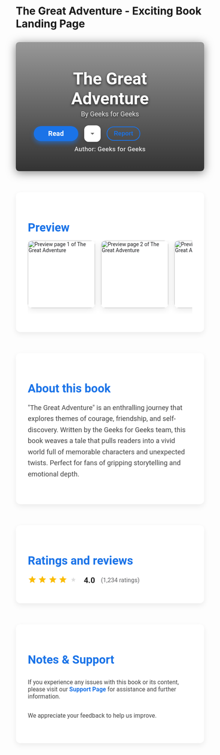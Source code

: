 # The Great Adventure - Exciting Book Landing Page

<style>
  /* Container */
  .container {
    max-width: 720px;
    margin: 2rem auto;
    font-family: 'Roboto', Arial, sans-serif;
    color: #202124;
  }
  /* Hero */
  .hero {
    position: relative;
    background: url('https://images.unsplash.com/photo-1512820790803-83ca734da794?auto=format&fit=crop&w=1300&q=80') center/cover no-repeat;
    border-radius: 8px;
    height: 280px;
    color: white;
    padding: 2rem 3rem;
    display: flex;
    flex-direction: column;
    justify-content: flex-end;
    box-shadow: 0 4px 24px rgba(0, 0, 0, 0.5);
    overflow: hidden;
  }
  .hero::before {
    content: "";
    position: absolute;
    inset: 0;
    background: linear-gradient(180deg, rgba(0,0,0,0.4) 0%, rgba(0,0,0,0.8) 100%);
    border-radius: 8px;
    z-index: 0;
  }
  .hero-content {
    position: relative;
    z-index: 1;
  }
  .hero-title {
    font-size: 2.8rem;
    font-weight: 700;
    margin: 0 0 0.25rem;
    text-shadow: 0 3px 7px rgba(0,0,0,0.7);
  }
  .hero-subtitle {
    font-size: 1.125rem;
    opacity: 0.85;
    margin: 0 0 1.25rem;
    text-shadow: 0 2px 5px rgba(0,0,0,0.6);
  }
  /* Buttons */
  .buttons {
    display: flex;
    gap: 1rem;
    align-items: center;
  }
  .btn {
    background-color: #1a73e8;
    color: white;
    font-weight: 600;
    border-radius: 24px;
    padding: 0.6rem 2.4rem;
    font-size: 1.15rem;
    text-decoration: none;
    border: none;
    cursor: pointer;
    box-shadow: 0 6px 12px rgba(26, 115, 232, 0.6);
    transition: background-color 0.3s ease, box-shadow 0.3s ease;
  }
  .btn:hover, .btn:focus {
    background-color: #145abe;
    box-shadow: 0 8px 20px rgba(20, 90, 190, 0.8);
    outline: none;
  }
  .btn-arrow {
    background-color: white;
    border-radius: 12px;
    width: 44px;
    height: 44px;
    display: flex;
    justify-content: center;
    align-items: center;
    padding: 0;
    cursor: pointer;
    box-shadow: 0 3px 8px rgba(0,0,0,0.15);
    border: none;
  }
  .btn-arrow:hover, .btn-arrow:focus {
    background-color: #f1f3f4;
    outline: none;
  }
  .btn-arrow svg {
    width: 24px;
    height: 24px;
    fill: #666;
  }
  .btn-report {
    background-color: transparent;
    color: #1a73e8;
    font-weight: 600;
    border-radius: 24px;
    padding: 0.5rem 1.1rem;
    border: 2px solid #1a73e8;
    font-size: 1rem;
    cursor: pointer;
    transition: background-color 0.3s ease, color 0.3s ease;
  }
  .btn-report:hover, .btn-report:focus {
    background-color: #1a73e8;
    color: white;
    outline: none;
  }
  /* Author */
  .author {
    margin-top: 0.6rem;
    font-weight: 500;
    letter-spacing: 0.02em;
    font-size: 1.05rem;
    opacity: 0.85;
    user-select: none;
  }
  /* Preview */
  .section {
    margin-top: 3.5rem;
    background: white;
    border-radius: 12px;
    padding: 2rem 2rem 3rem;
    box-shadow: 0 6px 15px rgba(0,0,0,0.07);
  }
  .section h2 {
    font-size: 1.95rem;
    margin-bottom: 1rem;
    font-weight: 700;
    color: #1a73e8;
  }
  .preview-gallery {
    display: flex;
    gap: 1rem;
    overflow-x: auto;
    padding-bottom: 1rem;
    scrollbar-width: thin;
    scrollbar-color: #1a73e8 #eee;
  }
  .preview-gallery::-webkit-scrollbar {
    height: 8px;
  }
  .preview-gallery::-webkit-scrollbar-thumb {
    background-color: #1a73e8;
    border-radius: 4px;
  }
  .preview-gallery img {
    flex-shrink: 0;
    height: 180px;
    border-radius: 12px;
    cursor: pointer;
    transition: transform 0.3s ease, box-shadow 0.3s ease;
    box-shadow: 0 4px 18px rgba(0,0,0,0.1);
  }
  .preview-gallery img:hover,
  .preview-gallery img:focus {
    transform: scale(1.1);
    box-shadow: 0 8px 24px rgba(26, 115, 232, 0.4);
    outline: none;
  }
  /* About */
  .about-text {
    font-size: 1.15rem;
    line-height: 1.6;
    color: #444;
    user-select: text;
  }
  /* Ratings */
  .ratings {
    display: flex;
    align-items: center;
    gap: 1rem;
    margin-top: 1.25rem;
    user-select: none;
  }
  .stars svg {
    width: 24px;
    height: 24px;
    fill: #fbbc04;
  }
  .stars svg.empty {
    fill: #ddd;
  }
  .rating-score {
    font-weight: 700;
    font-size: 1.3rem;
    color: #222;
  }
  .rating-count {
    font-size: 1rem;
    opacity: 0.7;
  }
  /* Notes & Support */
  .notes-text {
    margin-top: 2rem;
    font-size: 1rem;
    color: #444;
  }
  .notes-link {
    color: #1a73e8;
    text-decoration: none;
    font-weight: 600;
  }
  .notes-link:hover,
  .notes-link:focus {
    text-decoration: underline;
    outline: none;
  }
</style>

<div class="container">

  <header class="hero" role="banner" aria-label="Book title and cover background">
    <div class="hero-content">
      <h1 class="hero-title">The Great Adventure</h1>
      <p class="hero-subtitle">By Geeks for Geeks</p>
      <div class="buttons" role="group" aria-label="Actions">
        <a href="https://example.com/read-the-great-adventure" class="btn" target="_blank" rel="noopener" role="button" aria-label="Read The Great Adventure book">Read</a>
        <button class="btn-arrow" aria-label="More options">
          <svg viewBox="0 0 24 24" aria-hidden="true" focusable="false">
            <path d="M7 10l5 5 5-5H7z"/>
          </svg>
        </button>
        <button class="btn-report" type="button" aria-label="Report this book">Report</button>
      </div>
      <p class="author">Author: Geeks for Geeks</p>
    </div>
  </header>

  <section class="section" aria-label="Preview images of the book">
    <h2>Preview</h2>
    <div class="preview-gallery" tabindex="0">
      <img src="https://images.unsplash.com/photo-1512820790803-83ca734da794?auto=format&fit=crop&w=400&q=80" alt="Preview page 1 of The Great Adventure" />
      <img src="https://images.unsplash.com/photo-1544716278-fd38580f106e?auto=format&fit=crop&w=400&q=80" alt="Preview page 2 of The Great Adventure" />
      <img src="https://images.unsplash.com/photo-1590608897129-79d0b03ecbde?auto=format&fit=crop&w=400&q=80" alt="Preview page 3 of The Great Adventure" />
      <img src="https://images.unsplash.com/photo-1507842217343-583bb7270b66?auto=format&fit=crop&w=400&q=80" alt="Preview page 4 of The Great Adventure" />
    </div>
  </section>

  <section class="section" aria-label="About the book The Great Adventure">
    <h2>About this book</h2>
    <p class="about-text">
      "The Great Adventure" is an enthralling journey that explores themes of courage, friendship, and self-discovery. Written by the Geeks for Geeks team, this book weaves a tale that pulls readers into a vivid world full of memorable characters and unexpected twists. Perfect for fans of gripping storytelling and emotional depth.
    </p>
  </section>

  <section class="section" aria-label="Book ratings and reviews">
    <h2>Ratings and reviews</h2>
    <div class="ratings" aria-live="polite" aria-atomic="true">
      <div class="stars" aria-hidden="true" role="img" aria-label="4 out of 5 stars rating">
        <svg><path d="M12 17.27L18.18 21 16.54 13.97 22 9.24l-7.19-.62L12 2 9.19 8.62 2 9.24l5.46 4.73L5.82 21z"/></svg>
        <svg><path d="M12 17.27L18.18 21 16.54 13.97 22 9.24l-7.19-.62L12 2 9.19 8.62 2 9.24l5.46 4.73L5.82 21z"/></svg>
        <svg><path d="M12 17.27L18.18 21 16.54 13.97 22 9.24l-7.19-.62L12 2 9.19 8.62 2 9.24l5.46 4.73L5.82 21z"/></svg>
        <svg><path d="M12 17.27L18.18 21 16.54 13.97 22 9.24l-7.19-.62L12 2 9.19 8.62 2 9.24l5.46 4.73L5.82 21z"/></svg>
        <svg class="empty"><path d="M12 15.4l-3.76 2.27 1-4.28-3.32-2.87 4.38-.38L12 6.1l1.71 4.04 4.38.38-3.32 2.87 1 4.28z"/></svg>
      </div>
      <div class="rating-score" aria-label="Rating score">4.0</div>
      <div class="rating-count" aria-label="Total number of ratings">(1,234 ratings)</div>
    </div>
  </section>

  <section class="section" aria-label="Notes and support information for The Great Adventure">
    <h2>Notes &amp; Support</h2>
    <p class="notes-text">
      If you experience any issues with this book or its content, please visit our 
      <a href="https://example.com/support" target="_blank" rel="noopener" class="notes-link">Support Page</a> for assistance and further information.
    </p>
    <p class="notes-text">We appreciate your feedback to help us improve.</p>
  </section>

</div>

